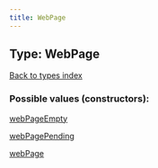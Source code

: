 ```yaml
---
title: WebPage
---
```

## Type: WebPage  
[Back to types index](index.md)



### Possible values (constructors):

[webPageEmpty](../constructors/webPageEmpty.md)  

[webPagePending](../constructors/webPagePending.md)  

[webPage](../constructors/webPage.md)  

